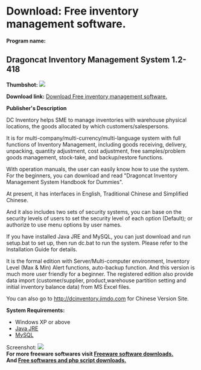 # Download: Free inventory management software.

**Program name:**

## Dragoncat Inventory Management System 1.2-418

  
**Thumbshot:** ![](http://www.freewarefiles.com/screenshot/drgncat_invsys1_md.jpg)   
  
**Download link:** [Download Free inventory management software.](http://freesoftwares.boysofts.com/Dragon-Cat-Inventory-Management-System_program_58726.html)  
  


**Publisher's Description**  
  


DC Inventory helps SME to manage inventories with warehouse physical locations, the goods allocated by which customers/salespersons. 

It is for multi-company/multi-currency/multi-language system with full functions of Inventory Management, including goods receiving, delivery, unpacking, quantity adjustment, cost adjustment, free samples/problem goods management, stock-take, and backup/restore functions.

With operation manuals, the user can easily know how to use the system. For the beginners, you can download and read "Dragoncat Inventory Management System Handbook for Dummies".

At present, it has interfaces in English, Traditional Chinese and Simplified Chinese.

And it also includes two sets of security systems, you can base on the security levels of users to set the security level of each option (Default); or authorize to use menu options by user names.

If you have installed Java JRE and MySQL, you can just download and run setup.bat to set up, then run dc.bat to run the system. Please refer to the Installation Guide for details.

It is the formal edition with Server/Multi-computer environment, Inventory Level (Max & Min) Alert functions, auto-backup function. And this version is much more user friendly for a beginner. The registered edition also provide data import (customer/supplier, product,warehouse partition setting and initial inventory balance data) from MS Excel files.

You can also go to http://dcinventory.jimdo.com for Chinese Version Site. 

**System Requirements:**

  * Windows XP or above 
  * [Java JRE](http://java.sun.com/javase/downloads/index.jsp)
  * [MySQL](http://www.freewarefiles.com/MySQL-For-Windows_program_13992.html)

  
  
Screenshot: ![](http://www.freewarefiles.com/screenshot/drgncat_invsys1.jpg)   
**For more freeware softwares visit [Freeware software downloads.](http://freesoftwares.boysofts.com/)**   
**And [Free softwares and php script downloads.](http://www.boysofts.com/)**
